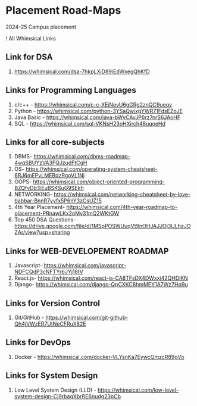 # Placement Road-Maps
2024-25 Campus placement

! All Whimsical Links

## Link for DSA
1. https://whimsical.com/dsa-7hkpLXjD89iEdWxegQhKfD

## Links for Programming Languages
1. c/c++ - https://whimsical.com/c-c-XEiNevU6gGRg2znQC9ueqy
2. Python - https://whimsical.com/python-3YSaQwixgYWR71FdsEZoJE
3. Java Basic - https://whimsical.com/java-bWvCAvJP6rz7nrS6JAoHF
4. SQL - https://whimsical.com/sql-VKNsH23oHXirch48uqoeHd

## Links for all core-subjects
1. DBMS- https://whimsical.com/dbms-roadmap-4wqSBUYzVA3FQJzudFtCgH
2. OS- https://whimsical.com/operating-system-cheatsheet-6RJ6mEPvLMEBdzRgoVL1Nj
3. OOPS- https://whimsical.com/object-oriented-programming-BZQfvDb3iEuBSKSuG9SEkh
4. NETWORKING- https://whimsical.com/networking-cheatsheet-by-love-babbar-BnnR7yyfx5P6nY3zCsUZ15
5. 4th Year Placement- https://whimsical.com/4th-year-roadmap-to-placement-PRnawLKx2oMv31mQ2WKtGW
6. Top 450 DSA Questions- https://drive.google.com/file/d/1MSpPOSWUuqVt9nOHJAJJOj3ULhzJOZAr/view?usp=sharing

## Links for WEB-DEVELOPEMENT ROADMAP
1. Javascript- https://whimsical.com/javascript-NDFCQdP3cNFTYrbJYj18tV
2. React.js- https://whimsical.com/react-js-CA8TFsDX4DWxxj42QHDiKN
3. Django- https://whimsical.com/django-QpCXKC8hmMEY1A7Wz7Hq9u

## Links for Version Control
1. Git/GitHub - https://whimsical.com/git-github-Qh4jVWzER7UtNeCFRuX82E

## Links for DevOps
1. Docker - https://whimsical.com/docker-VLYsnKa7EywcQmzcR89gVo

## Links for System Design
1. Low Level System Design (LLD) - https://whimsical.com/low-level-system-design-Cj9rbaqXbrRE6nudg23pCb

